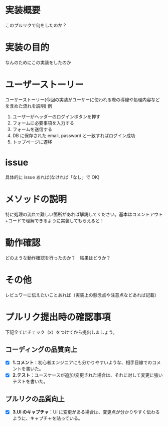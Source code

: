 # 実装概要

このプルリクで何をしたのか？

# 実装の目的

なんのためにこの実装をしたのか

# ユーザーストーリー

ユーザーストーリー(今回の実装がユーザーに使われる際の導線や処理内容などを含めた流れを説明)
例

1. ユーザーがヘッダーのログインボタンを押す
2. フォームに必要事項を入力する
3. フォームを送信する
4. DB に保存された email, password と一致すればログイン成功
5. トップページに遷移

# issue

具体的に issue あれば(なければ「なし」で OK)

# メソッドの説明

特に処理の流れで難しい箇所があれば解説してください。基本はコメントアウト+コードで理解できるように実装してもらえると！

# 動作確認

どのような動作確認を行ったのか？　結果はどうか？

# その他

レビュワーに伝えたいことあれば（実装上の懸念点や注意点などあれば記載）

# プルリク提出時の確認事項

下記全てにチェック（x）をつけてから提出しましょう。

## コーディングの品質向上

- [x] **1.コメント**：初心者エンジニアにも分かりやすいような、相手目線でのコメントを書いた。
- [x] **2.テスト**：ユースケースが追加/変更された場合は、それに対して変更に強いテストを書いた。

## プルリクの品質向上

- [x] **3.UI のキャプチャ**：UI に変更がある場合は、変更点が分かりやすく伝わるように、キャプチャを貼っている。
